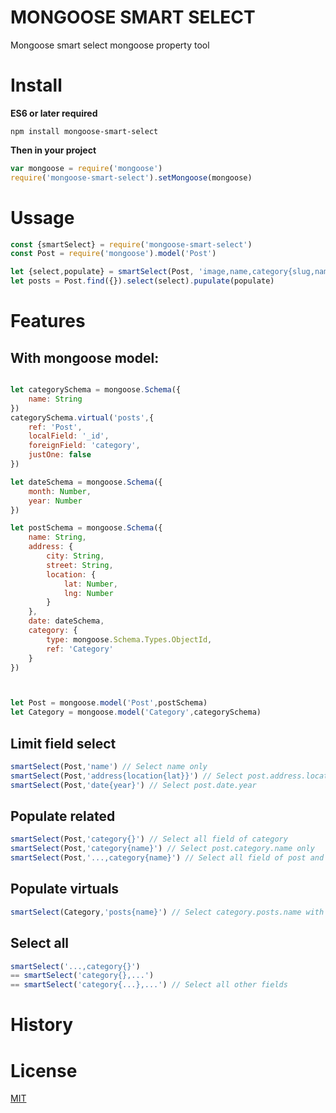 # MONGOOSE SMART SELECT

Mongoose smart select mongoose property tool

# Install

**ES6 or later required**

```
npm install mongoose-smart-select
```

**Then in your project**

```js
var mongoose = require('mongoose')
require('mongoose-smart-select').setMongoose(mongoose)
```

# Ussage

```js
const {smartSelect} = require('mongoose-smart-select')
const Post = require('mongoose').model('Post')

let {select,populate} = smartSelect(Post, 'image,name,category{slug,name}')
let posts = Post.find({}).select(select).pupulate(populate)
```

# Features

## With mongoose model:
```js

let categorySchema = mongoose.Schema({
    name: String
})
categorySchema.virtual('posts',{
    ref: 'Post',
    localField: '_id',
    foreignField: 'category',
    justOne: false
})

let dateSchema = mongoose.Schema({
    month: Number,
    year: Number
})

let postSchema = mongoose.Schema({
    name: String,
    address: {
        city: String,
        street: String,
        location: {
            lat: Number,
            lng: Number
        }
    },
    date: dateSchema,
    category: {
        type: mongoose.Schema.Types.ObjectId,
        ref: 'Category'
    }
})



let Post = mongoose.model('Post',postSchema)
let Category = mongoose.model('Category',categorySchema)
```
## Limit field select

```js
smartSelect(Post,'name') // Select name only
smartSelect(Post,'address{location{lat}}') // Select post.address.location.lat
smartSelect(Post,'date{year}') // Select post.date.year
```

## Populate related
```js
smartSelect(Post,'category{}') // Select all field of category
smartSelect(Post,'category{name}') // Select post.category.name only
smartSelect(Post,'...,category{name}') // Select all field of post and  name of category
```

## Populate virtuals

```js
smartSelect(Category,'posts{name}') // Select category.posts.name with category.posts is virtual field
```

## Select all
```js
smartSelect('...,category{}')
== smartSelect('category{},...')
== smartSelect('category{...},...') // Select all other fields
```

# History


# License
[MIT](LICENSE)